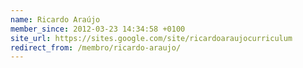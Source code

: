```yaml
---
name: Ricardo Araújo
member_since: 2012-03-23 14:34:58 +0100
site_url: https://sites.google.com/site/ricardoaraujocurriculum
redirect_from: /membro/ricardo-araujo/
---
```

